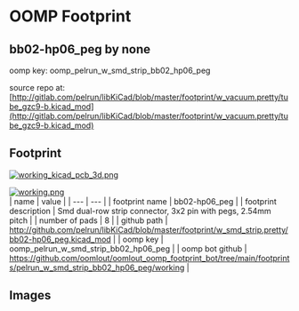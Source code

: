 # OOMP Footprint  
## bb02-hp06_peg  by none  
  
oomp key: oomp_pelrun_w_smd_strip_bb02_hp06_peg  
  
source repo at: [http://gitlab.com/pelrun/libKiCad/blob/master/footprint/w_vacuum.pretty/tube_gzc9-b.kicad_mod](http://gitlab.com/pelrun/libKiCad/blob/master/footprint/w_vacuum.pretty/tube_gzc9-b.kicad_mod)  
## Footprint  
  
[![working_kicad_pcb_3d.png](working_kicad_pcb_3d_600.png)](working_kicad_pcb_3d.png)  
  
[![working.png](working_600.png)](working.png)  
| name | value | 
| --- | --- | 
| footprint name | bb02-hp06_peg | 
| footprint description | Smd dual-row strip connector, 3x2 pin with pegs, 2.54mm pitch | 
| number of pads | 8 | 
| github path | http://github.com/pelrun/libKiCad/blob/master/footprint/w_smd_strip.pretty/bb02-hp06_peg.kicad_mod | 
| oomp key | oomp_pelrun_w_smd_strip_bb02_hp06_peg | 
| oomp bot github | https://github.com/oomlout/oomlout_oomp_footprint_bot/tree/main/footprints/pelrun_w_smd_strip_bb02_hp06_peg/working | 
## Images  
